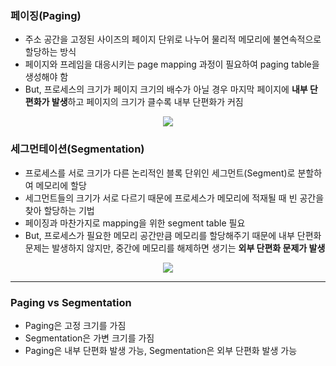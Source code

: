 ### 페이징(Paging)
- 주소 공간을 고정된 사이즈의 페이지 단위로 나누어 물리적 메모리에 불연속적으로 할당하는 방식
- 페이지와 프레임을 대응시키는 page mapping 과정이 필요하여 paging table을 생성해야 함
- But, 프로세스의 크기가 페이지 크기의 배수가 아닐 경우 마지막 페이지에 **내부 단편화가 발생**하고 페이지의 크기가 클수록 내부 단편화가 커짐

<p align="center">
  <img src="https://github.com/GreatJang/CS-Study/assets/148752498/8d22c336-475d-463b-bf12-01718827a99f">
</p>

### 세그먼테이션(Segmentation)
- 프로세스를 서로 크기가 다른 논리적인 블록 단위인 세그먼트(Segment)로 분할하여 메모리에 할당
- 세그먼트들의 크기가 서로 다르기 때문에 프로세스가 메모리에 적재될 때 빈 공간을 찾아 할당하는 기법
- 페이징과 마찬가지로 mapping을 위한 segment table 필요
- But, 프로세스가 필요한 메모리 공간만큼 메모리를 할당해주기 때문에 내부 단편화 문제는 발생하지 않지만, 중간에 메모리를 해제하면 생기는 **외부 단편화 문제가 발생**

<p align="center">
  <img src="https://github.com/GreatJang/CS-Study/assets/148752498/971e90d8-4ba9-4bab-a745-ebfce3c6ed3d">
</p>

---

### Paging vs Segmentation
- Paging은 고정 크기를 가짐
- Segmentation은 가변 크기를 가짐
- Paging은 내부 단편화 발생 가능, Segmentation은 외부 단편화 발생 가능

